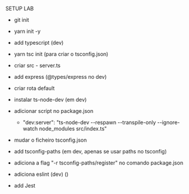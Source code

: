 SETUP LAB
- git init
- yarn init -y
-  add typescript (dev)
-  yarn tsc init (para criar o tsconfig.json)
- criar src - server.ts
- add express (@types/express no dev)
- criar rota default
- instalar ts-node-dev (em dev)
- adicionar script no package.json
    * "dev:server": "ts-node-dev --respawn --transpile-only --ignore-watch node_modules src/index.ts"
- mudar o ficheiro tsconfig.json
- add tsconfig-paths (em dev, apenas se usar paths no tsconfig)
- adiciona a flag "-r tsconfig-paths/register" no comando package.json

- adiciona eslint (dev) ()
- add Jest